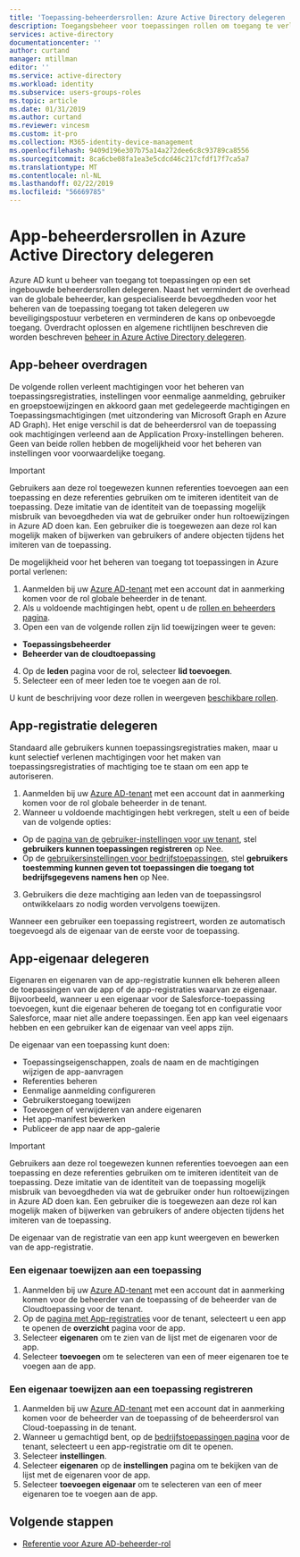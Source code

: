 ```yaml
---
title: 'Toepassing-beheerdersrollen: Azure Active Directory delegeren | Microsoft Docs'
description: Toegangsbeheer voor toepassingen rollen om toegang te verlenen van machtigingen rechten in Azure Active Directory delegeren
services: active-directory
documentationcenter: ''
author: curtand
manager: mtillman
editor: ''
ms.service: active-directory
ms.workload: identity
ms.subservice: users-groups-roles
ms.topic: article
ms.date: 01/31/2019
ms.author: curtand
ms.reviewer: vincesm
ms.custom: it-pro
ms.collection: M365-identity-device-management
ms.openlocfilehash: 9409d196e307b75a14a272dee6c8c93789ca8556
ms.sourcegitcommit: 8ca6cbe08fa1ea3e5cdcd46c217cfdf17f7ca5a7
ms.translationtype: MT
ms.contentlocale: nl-NL
ms.lasthandoff: 02/22/2019
ms.locfileid: "56669785"
---
```

# <a name="delegate-app-administrator-roles-in-azure-active-directory"></a>App-beheerdersrollen in Azure Active Directory delegeren

 Azure AD kunt u beheer van toegang tot toepassingen op een set ingebouwde beheerdersrollen delegeren. Naast het vermindert de overhead van de globale beheerder, kan gespecialiseerde bevoegdheden voor het beheren van de toepassing toegang tot taken delegeren uw beveiligingspostuur verbeteren en verminderen de kans op onbevoegde toegang. Overdracht oplossen en algemene richtlijnen beschreven die worden beschreven [beheer in Azure Active Directory delegeren](roles-concept-delegation.md).

## <a name="delegate-app-administration"></a>App-beheer overdragen

De volgende rollen verleent machtigingen voor het beheren van toepassingsregistraties, instellingen voor eenmalige aanmelding, gebruiker en groepstoewijzingen en akkoord gaan met gedelegeerde machtigingen en Toepassingsmachtigingen (met uitzondering van Microsoft Graph en Azure AD Graph). Het enige verschil is dat de beheerdersrol van de toepassing ook machtigingen verleend aan de Application Proxy-instellingen beheren. Geen van beide rollen hebben de mogelijkheid voor het beheren van instellingen voor voorwaardelijke toegang.
> [!IMPORTANT]
> Gebruikers aan deze rol toegewezen kunnen referenties toevoegen aan een toepassing en deze referenties gebruiken om te imiteren identiteit van de toepassing. Deze imitatie van de identiteit van de toepassing mogelijk misbruik van bevoegdheden via wat de gebruiker onder hun roltoewijzingen in Azure AD doen kan. Een gebruiker die is toegewezen aan deze rol kan mogelijk maken of bijwerken van gebruikers of andere objecten tijdens het imiteren van de toepassing.

De mogelijkheid voor het beheren van toegang tot toepassingen in Azure portal verlenen:

1. Aanmelden bij uw [Azure AD-tenant](https://portal.azure.com/#blade/Microsoft_AAD_IAM/ActiveDirectoryMenuBlade/Overview) met een account dat in aanmerking komen voor de rol globale beheerder in de tenant.
2. Als u voldoende machtigingen hebt, opent u de [rollen en beheerders pagina](https://portal.azure.com/#blade/Microsoft_AAD_IAM/ActiveDirectoryMenuBlade/RolesAndAdministrators).
3. Open een van de volgende rollen zijn lid toewijzingen weer te geven:
  * **Toepassingsbeheerder**
  * **Beheerder van de cloudtoepassing**
4. Op de **leden** pagina voor de rol, selecteer **lid toevoegen**.
5. Selecteer een of meer leden toe te voegen aan de rol. <!--Members can be users or groups.-->

U kunt de beschrijving voor deze rollen in weergeven [beschikbare rollen](directory-assign-admin-roles.md#available-roles).

## <a name="delegate-app-registration"></a>App-registratie delegeren

Standaard alle gebruikers kunnen toepassingsregistraties maken, maar u kunt selectief verlenen machtigingen voor het maken van toepassingsregistraties of machtiging toe te staan om een app te autoriseren.

1. Aanmelden bij uw [Azure AD-tenant](https://portal.azure.com/#blade/Microsoft_AAD_IAM/ActiveDirectoryMenuBlade/Overview) met een account dat in aanmerking komen voor de rol globale beheerder in de tenant.
2. Wanneer u voldoende machtigingen hebt verkregen, stelt u een of beide van de volgende opties:
  * Op de [pagina van de gebruiker-instellingen voor uw tenant](https://portal.azure.com/#blade/Microsoft_AAD_IAM/ActiveDirectoryMenuBlade/UserSettings), stel **gebruikers kunnen toepassingen registreren** op Nee.
  * Op de [gebruikersinstellingen voor bedrijfstoepassingen](https://portal.azure.com/#blade/Microsoft_AAD_IAM/StartboardApplicationsMenuBlade/UserSettings/menuId/), stel **gebruikers toestemming kunnen geven tot toepassingen die toegang tot bedrijfsgegevens namens hen** op Nee.
3. Gebruikers die deze machtiging aan leden van de toepassingsrol ontwikkelaars zo nodig worden vervolgens toewijzen.

Wanneer een gebruiker een toepassing registreert, worden ze automatisch toegevoegd als de eigenaar van de eerste voor de toepassing.

## <a name="delegate-app-ownership"></a>App-eigenaar delegeren

Eigenaren en eigenaren van de app-registratie kunnen elk beheren alleen de toepassingen van de app of de app-registraties waarvan ze eigenaar. Bijvoorbeeld, wanneer u een eigenaar voor de Salesforce-toepassing toevoegen, kunt die eigenaar beheren de toegang tot en configuratie voor Salesforce, maar niet alle andere toepassingen. Een app kan veel eigenaars hebben en een gebruiker kan de eigenaar van veel apps zijn.

De eigenaar van een toepassing kunt doen:

* Toepassingseigenschappen, zoals de naam en de machtigingen wijzigen de app-aanvragen
* Referenties beheren
* Eenmalige aanmelding configureren
* Gebruikerstoegang toewijzen
* Toevoegen of verwijderen van andere eigenaren
* Het app-manifest bewerken
* Publiceer de app naar de app-galerie

> [!IMPORTANT]
> Gebruikers aan deze rol toegewezen kunnen referenties toevoegen aan een toepassing en deze referenties gebruiken om te imiteren identiteit van de toepassing. Deze imitatie van de identiteit van de toepassing mogelijk misbruik van bevoegdheden via wat de gebruiker onder hun roltoewijzingen in Azure AD doen kan. Een gebruiker die is toegewezen aan deze rol kan mogelijk maken of bijwerken van gebruikers of andere objecten tijdens het imiteren van de toepassing.

De eigenaar van de registratie van een app kunt weergeven en bewerken van de app-registratie.

<!-- ### To assign an enterprise app ownership role to a user

1. Sign in to your [Azure AD tenant](https://portal.azure.com/#blade/Microsoft_AAD_IAM/ActiveDirectoryMenuBlade/Overview) with an account that is the Global Administrator for the tenant.
2. On the [Roles and administrators page](https://portal.azure.com/#blade/Microsoft_AAD_IAM/ActiveDirectoryMenuBlade/RolesAndAdministrators), open one of the following roles to see its member assignments:
  * **Enterprise Application Owner**
  * **Application Registration Owner**
3. On the **Members** page for the role, select **Add member**.
4. Select one or more members to add to the role. -->

### <a name="to-assign-an-owner-to-an-application"></a>Een eigenaar toewijzen aan een toepassing

1. Aanmelden bij uw [Azure AD-tenant](https://portal.azure.com/#blade/Microsoft_AAD_IAM/ActiveDirectoryMenuBlade/Overview) met een account dat in aanmerking komen voor de beheerder van de toepassing of de beheerder van de Cloudtoepassing voor de tenant.
2. Op de [pagina met App-registraties](https://portal.azure.com/#blade/Microsoft_AAD_IAM/StartboardApplicationsMenuBlade/AllApps/menuId/) voor de tenant, selecteert u een app te openen de **overzicht** pagina voor de app.
3. Selecteer **eigenaren** om te zien van de lijst met de eigenaren voor de app.
4. Selecteer **toevoegen** om te selecteren van een of meer eigenaren toe te voegen aan de app.

### <a name="to-assign-an-owner-to-an-application-registration"></a>Een eigenaar toewijzen aan een toepassing registreren

1. Aanmelden bij uw [Azure AD-tenant](https://portal.azure.com/#blade/Microsoft_AAD_IAM/ActiveDirectoryMenuBlade/Overview) met een account dat in aanmerking komen voor de beheerder van de toepassing of de beheerdersrol van Cloud-toepassing in de tenant.
2. Wanneer u gemachtigd bent, op de [bedrijfstoepassingen pagina](https://portal.azure.com/#blade/Microsoft_AAD_IAM/StartboardApplicationsMenuBlade/AllApps/menuId/) voor de tenant, selecteert u een app-registratie om dit te openen.
3. Selecteer **instellingen**.
4. Selecteer **eigenaren** op de **instellingen** pagina om te bekijken van de lijst met de eigenaren voor de app.
5. Selecteer **toevoegen eigenaar** om te selecteren van een of meer eigenaren toe te voegen aan de app.

## <a name="next-steps"></a>Volgende stappen

* [Referentie voor Azure AD-beheerder-rol](directory-assign-admin-roles.md)
